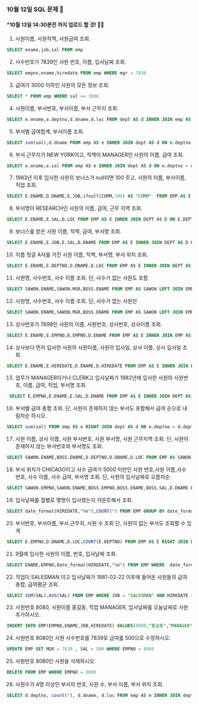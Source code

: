 ### 10월 12일 SQL 문제 🎅
#### *10월 13일 14:30분전 까지 업로드 할 것! 👮‍♂️

1. 사원이름, 사원직책, 사원급여 조회.
```SQL
SELECT ename,job,sal FROM emp
```

2. 사수번호가 7839인 사원 번호, 이름, 입사날짜 조회.

```SQL
SELECT empno,ename,hiredate FROM emp WHERE mgr = 7839
```

3. 급여가 3000 이하인 사원의 모든 정보 조회.

```SQL
SELECT * FROM emp WHERE sal <= 3000
```

4. 사원이름, 부서번호, 부서이름, 부서 근무지 조회.

```SQL
SELECT e.ename,e.deptno,d.dname,d.loc FROM dept AS d INNER JOIN emp AS e ON e.deptno = d.deptno 
```
5. 부서별 급여합계, 부서이름 조회.
```SQL
SELECT sum(sal),d.dname FROM emp AS e INNER JOIN dept AS d ON e.deptno = d.deptno GROUP BY d.dname ORDER BY d.DNAME
```

6. 부서 근무지가 NEW YORK이고, 직책이 MANAGER인 사원의 이름, 급여 조회.
```SQL
SELECT e.ename,e.sal FROM emp AS e INNER JOIN dept AS d ON e.deptno = d.deptno WHERE d.loc = "NEW YORK" AND E.JOB = "MANAGER"
```

7. 1983년 이후 입사한 사원의 보너스가 null이면 100 주고, 사원의 이름, 부서이름, 직업 조회.
```SQL
SELECT E.ENAME,D.DNAME,E.JOB,ifnull(COMM,100) AS "COMM"  FROM EMP AS E INNER JOIN DEPT AS D ON E.DEPTNO = D.DEPTNO WHERE date_format(HIREDATE,"%Y") >= 1983
```

8.  부서명이 RESEARCH인 사원의 이름, 급여, 근무 지역 조회.
```SQL
SELECT E.ENAME,E.SAL,D.LOC FROM EMP AS E INNER JOIN DEPT AS D ON E.DEPTNO = D.DEPTNO WHERE D.DNAME = "RESEARCH"
```

9. 보너스를 받은 사원 이름, 직책, 급여, 부서명 조회.
```SQL
SELECT E.ENAME,E.JOB,E.SAL,D.DNAME FROM EMP AS E INNER JOIN DEPT AS D ON E.DEPTNO = D.DEPTNO WHERE E.COMM IS NOT NULL
```

10. 이름 첫글 A자를 가진 사원 이름, 직책, 부서명, 부서 위치 조회.
```SQL
SELECT E.ENAME,E.DEPTNO,D.DNAME,D.LOC FROM EMP AS E INNER JOIN DEPT AS D ON E.DEPTNO = D.DEPTNO WHERE E.ENAME LIKE"A%"
```

11. 사원명, 사수번호, 사수 이름 조회. 단, 사수가 없는 사원도 포함
```SQL
SELECT SAWON.ENAME,SAWON.MGR,BOSS.ENAME FROM EMP AS SAWON LEFT JOIN EMP AS BOSS ON SAWON.MGR = BOSS.EMPNO
```

12. 사원명, 사수번호, 사수 이름 조회. 단, 사수가 없는 사원만
```SQL
SELECT SAWON.ENAME,SAWON.MGR,BOSS.ENAME FROM EMP AS SAWON LEFT JOIN EMP AS BOSS ON SAWON.MGR = BOSS.EMPNO WHERE BOSS.ENAME IS NULL
``` 
13. 상사번호가 7698인 사원의 이름, 사원번호, 상사번호, 상사이름 조회.
```SQL
SELECT E.ENAME,E.EMPNO,D.EMPNO,D.ENAME FROM EMP AS E INNER JOIN EMP AS D ON E.MGR = D.EMPNO WHERE D.EMPNO = 7698
```
14. 상사보다 먼저 입사한 사원의 사원이름, 사원의 입사일, 상사 이름, 상사 입사일 조회.
```SQL
SELECT E.ENAME,E.HIREDATE,D.ENAME,D.HIREDATE FROM EMP AS E INNER JOIN EMP AS D ON E.MGR = D.EMPNO WHERE E.HIREDATE < D.HIREDATE
```
15. 업무가 MANAGER이거나 CLERK고 입사날짜가 1982년에 입사한
 사원의 사원번호, 이름, 급여, 직업, 부서명 조회.
```SQL
 SELECT E.EMPNO,E.ENAME,E.SAL,D.DNAME FROM EMP AS E INNER JOIN DEPT AS D ON E.DEPTNO = D.DEPTNO WHERE (E.JOB="MANAGER" OR E.JOB="CLERK") AND DATE_FORMAT(HIREDATE,"%Y") = 1982
```
16. 부서별 급여 총합 조회. 
    단, 사원이 존재하지 않는 부서도 포함해서 급여 순으로 내림차순 하시오.
```SQL
SELECT sum(sal) FROM emp AS e RIGHT JOIN dept AS d ON e.deptno = d.deptno GROUP BY d.dname ORDER BY SUM(SAL) DESC
```

17.  사원 이름, 상사 이름, 사원 부서번호, 사원 부서명, 사원 근무지역 조회. 
    단, 사원이 존재하지 않는 부서번호와 부서명도 조회.
```SQL
SELECT SAWON.ENAME,BOSS.ENAME,D.DEPTNO,D.DNAME,D.LOC FROM EMP AS SAWON INNER JOIN EMP AS BOSS ON SAWON.MGR = BOSS.EMPNO RIGHT JOIN DEPT AS D ON SAWON.DEPTNO = D.DEPTNO
```
18. 부서 위치가 CHICAGO이고 사수 급여가 5000 미만인 
 사원 번호,사원 이름,사수 번호, 사수 이름, 사수 급여, 부서명 조회.
 단, 사원의 입사날짜로 오름차순.
```SQL
SELECT SAWON.EMPNO,SAWON.ENAME,BOSS.EMPNO,BOSS.ENAME,BOSS.SAL,D.DNAME FROM EMP AS SAWON INNER JOIN EMP AS BOSS ON SAWON.MGR = BOSS.EMPNO RIGHT JOIN DEPT AS D ON SAWON.DEPTNO = D.DEPTNO WHERE D.LOC = "CHICAGO" AND BOSS.SAL < 5000 ORDER BY SAWON.HIREDATE 
```
19. 입사날짜를 월별로 몇명이 입사했는지 카운트해서 조회.
```SQL
SELECT date_format(HIREDATE,"%m"),COUNT(*) FROM EMP GROUP BY date_format(HIREDATE,"%M") ORDER BY date_format(HIREDATE,"%m")
```
20. 부서번호, 부서이름, 부서 근무지, 사원 수 조회 단, 사원이 없는 부서도 조회할 수 있게 
```SQL
SELECT E.EMPNO,D.DNAME,D.LOC,COUNT(E.DEPTNO) FROM EMP AS E RIGHT JOIN DEPT AS D ON E.DEPTNO = D.DEPTNO GROUP BY D.DNAME
```
21. 9월에 입사한 사원의 이름, 번호, 입사날짜 조회.
```SQL
SELECT ENAME,EMPNO,date_format(HIREDATE,"%m") FROM EMP WHERE  date_format(HIREDATE,"%m") = 09
```
22. 직업이 SALESMAN 이고 입사날짜가 1981-02-22 이후에 들어온 사원들의 급여 총합, 급여평균 조회.
```SQL
SELECT SUM(SAL),AVG(SAL) FROM EMP WHERE JOB = "SALESMAN" AND HIREDATE > "1981-02-22"
```
23. 사원번호 8080, 사원이름 홍길동, 직업 MANAGER, 입사날짜를 오늘날짜로 사원 추가하시오.
```SQL
INSERT INTO EMP(EMPNO,ENAME,JOB,HIREDATE) VALUES(8000,"홍길동","MANAGER",NOW())
```
24. 사원번호 8080인 사원 사수번호를 7839로 급여를 500으로 수정하시오.
```SQL
UPDATE EMP SET MGR = 7839 , SAL = 500 WHERE EMPNO = 8080
```
25. 사원번호 8080인 사원을 삭제하시오.
```SQL
DELETE FROM EMP WHERE EMPNO = 8080
```
26. 사원수가 4명 이상인 부서의 번호, 사원 수, 부서 이름, 부서 위치 조회.
```sql
SELECT d.deptno, count(*), d.dname, d.loc FROM emp AS e INNER JOIN dept AS d ON e.deptno = d.deptno GROUP BY e.deptno HAVING count(*) >= 4
```